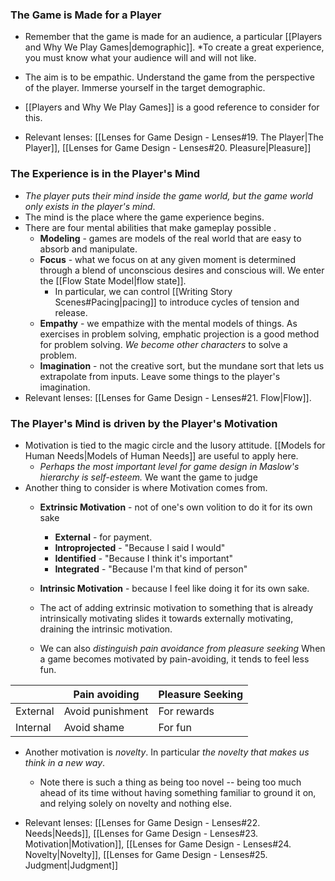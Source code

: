 ### The Game is Made for a Player
* Remember that the game is made for an audience, a particular [[Players and Why We Play Games|demographic]]. *To create a great experience, you must know what your audience will and will not like. 
* The aim is to be empathic. Understand the game from the perspective of the player. Immerse yourself in the target demographic. 

* [[Players and Why We Play Games]] is a good reference to consider for this. 
* Relevant lenses: [[Lenses for Game Design - Lenses#19. The Player|The Player]], [[Lenses for Game Design - Lenses#20. Pleasure|Pleasure]]

### The Experience is in the Player's Mind 
* *The player puts their mind inside the game world, but the game world only exists in the player's mind*.
* The mind is the place where the game experience begins. 
* There are four mental abilities that make gameplay possible .
	* **Modeling** - games are models of the real world that are easy to absorb and manipulate.
	* **Focus** - what we focus on at any given moment is determined through a blend of unconscious desires and conscious will. We enter the [[Flow State Model|flow state]].
		* In particular, we can control [[Writing Story Scenes#Pacing|pacing]] to introduce cycles of tension and release. 
	* **Empathy** - we empathize with the mental models of things. As exercises in problem solving, emphatic projection is a good method for problem solving.  *We become other characters* to solve a problem.
	* **Imagination** - not the creative sort, but the mundane sort that lets us extrapolate from inputs. Leave some things to the player's imagination.
* Relevant lenses: [[Lenses for Game Design - Lenses#21. Flow|Flow]]. 

### The Player's Mind is driven by the Player's Motivation
* Motivation is tied to the magic circle and the lusory attitude. [[Models for Human Needs|Models of Human Needs]] are useful to apply here. 
	* *Perhaps the most important level for game design in Maslow's hierarchy is self-esteem.* We want the game to judge 
* Another thing to consider is where Motivation comes from.
	* **Extrinsic Motivation** - not of one's own volition to do it for its own sake 
		* **External** - for payment.
		* **Introprojected** - "Because I said I would"
		* **Identified** - "Because I think it's important"
		* **Integrated** - "Because I'm that kind of person"
	* **Intrinsic Motivation** - because I feel like doing it for its own sake. 

	* The act of adding extrinsic motivation to something that is already intrinsically motivating slides it towards externally motivating, draining the intrinsic motivation. 
	* We can also *distinguish pain avoidance from pleasure seeking* When a game becomes motivated by pain-avoiding, it tends to feel less fun. 

|          | Pain avoiding    | Pleasure Seeking |
| -------- | ---------------- | ---------------- |
| External | Avoid punishment | For rewards      |
| Internal | Avoid shame      | For fun                 |

* Another motivation is *novelty*. In particular *the novelty that makes us think in a new way*. 
	* Note there is such a thing as being too novel -- being too much ahead of its time without having something familiar to ground it on, and relying solely on novelty and nothing else. 

* Relevant lenses: [[Lenses for Game Design - Lenses#22. Needs|Needs]], [[Lenses for Game Design - Lenses#23. Motivation|Motivation]], [[Lenses for Game Design - Lenses#24. Novelty|Novelty]], [[Lenses for Game Design - Lenses#25. Judgment|Judgment]] 
